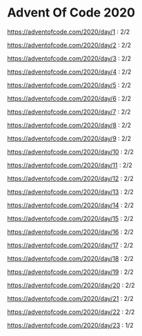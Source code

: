# Advent Of Code 2020

https://adventofcode.com/2020/day/1 : 2/2

https://adventofcode.com/2020/day/2 : 2/2

https://adventofcode.com/2020/day/3 : 2/2

https://adventofcode.com/2020/day/4 : 2/2

https://adventofcode.com/2020/day/5 : 2/2

https://adventofcode.com/2020/day/6 : 2/2

https://adventofcode.com/2020/day/7 : 2/2

https://adventofcode.com/2020/day/8 : 2/2

https://adventofcode.com/2020/day/9 : 2/2

https://adventofcode.com/2020/day/10 : 2/2

https://adventofcode.com/2020/day/11 : 2/2

https://adventofcode.com/2020/day/12 : 2/2

https://adventofcode.com/2020/day/13 : 2/2

https://adventofcode.com/2020/day/14 : 2/2

https://adventofcode.com/2020/day/15 : 2/2

https://adventofcode.com/2020/day/16 : 2/2

https://adventofcode.com/2020/day/17 : 2/2

https://adventofcode.com/2020/day/18 : 2/2

https://adventofcode.com/2020/day/19 : 2/2

https://adventofcode.com/2020/day/20 : 2/2

https://adventofcode.com/2020/day/21 : 2/2

https://adventofcode.com/2020/day/22 : 2/2

https://adventofcode.com/2020/day/23 : 1/2
